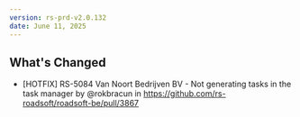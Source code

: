 ```yaml
---
version: rs-prd-v2.0.132
date: June 11, 2025
---
```


## What's Changed
* [HOTFIX] RS-5084 Van Noort Bedrijven BV - Not generating tasks in the task manager by @rokbracun in https://github.com/rs-roadsoft/roadsoft-be/pull/3867